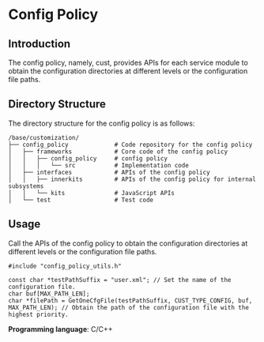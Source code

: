 # Config Policy

## Introduction

The config policy, namely, cust, provides APIs for each service module to obtain the configuration directories at different levels or the configuration file paths.

## Directory Structure

The directory structure for the config policy is as follows:

```
/base/customization/
├── config_policy             # Code repository for the config policy
│   ├── frameworks            # Core code of the config policy
│   │   ├── config_policy     # config policy
│   │   │   └── src           # Implementation code
│   ├── interfaces            # APIs of the config policy
│   │   ├── innerkits         # APIs of the config policy for internal subsystems
│   │   └── kits              # JavaScript APIs
│   └── test                  # Test code
```

## Usage

Call the APIs of the config policy to obtain the configuration directories at different levels or the configuration file paths.

```
#include "config_policy_utils.h"

const char *testPathSuffix = "user.xml"; // Set the name of the configuration file.
char buf[MAX_PATH_LEN];
char *filePath = GetOneCfgFile(testPathSuffix, CUST_TYPE_CONFIG, buf, MAX_PATH_LEN); // Obtain the path of the configuration file with the highest priority.
```

**Programming language**: C/C++
